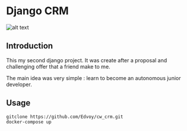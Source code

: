 # Django CRM

![alt text](https://imgshare.io/images/2021/05/18/crm.png)

## Introduction
This my second django project. It was create after a proposal and challenging offer that a friend make to me.

The main idea was very simple : learn to become an autonomous junior developer.

## Usage

```
gitclone https://github.com/Edvoy/cw_crm.git
docker-compose up

```